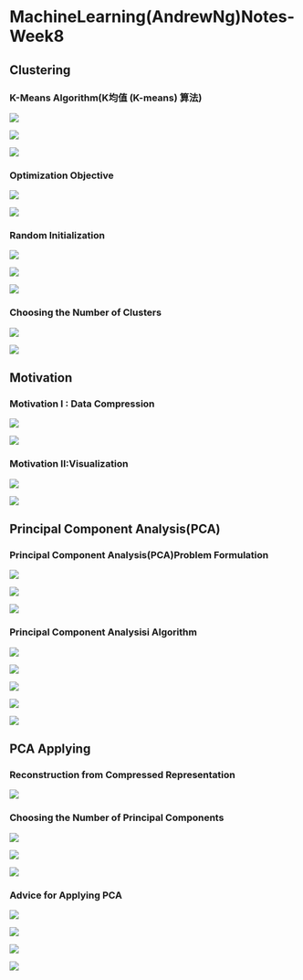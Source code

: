 # MachineLearning(AndrewNg)Notes-Week8



## Clustering

### K-Means Algorithm(K均值 (K-means) 算法)

![](https://raw.githubusercontent.com/catwithtudou/photo/master/20190704185228.png)

![](https://raw.githubusercontent.com/catwithtudou/photo/master/20190704185326.png)

![](https://raw.githubusercontent.com/catwithtudou/photo/master/20190704185347.png)

### Optimization Objective

![](https://raw.githubusercontent.com/catwithtudou/photo/master/20190704190747.png)

![](https://raw.githubusercontent.com/catwithtudou/photo/master/20190704190813.png)

### Random Initialization

![](https://raw.githubusercontent.com/catwithtudou/photo/master/20190704192123.png)

  ![](https://raw.githubusercontent.com/catwithtudou/photo/master/20190704192147.png)

![](https://raw.githubusercontent.com/catwithtudou/photo/master/20190704192225.png)

### Choosing the Number of Clusters

![](https://raw.githubusercontent.com/catwithtudou/photo/master/20190704193223.png)

![](https://raw.githubusercontent.com/catwithtudou/photo/master/20190704193244.png)

## Motivation

### Motivation I : Data Compression

![](https://raw.githubusercontent.com/catwithtudou/photo/master/20190705101946.png)

![](https://raw.githubusercontent.com/catwithtudou/photo/master/20190705102010.png)

### Motivation II:Visualization

![](https://raw.githubusercontent.com/catwithtudou/photo/master/20190705102729.png)

![](https://raw.githubusercontent.com/catwithtudou/photo/master/20190705102811.png)

## Principal Component Analysis(PCA)

### Principal Component Analysis(PCA)Problem Formulation

![](https://raw.githubusercontent.com/catwithtudou/photo/master/20190705104556.png)

![](https://raw.githubusercontent.com/catwithtudou/photo/master/20190705104621.png)

![](https://raw.githubusercontent.com/catwithtudou/photo/master/20190705104653.png)

### Principal Component Analysisi Algorithm

![](https://raw.githubusercontent.com/catwithtudou/photo/master/20190705110512.png)

![](https://raw.githubusercontent.com/catwithtudou/photo/master/20190705110545.png)

![](https://raw.githubusercontent.com/catwithtudou/photo/master/20190705110640.png)



![](https://raw.githubusercontent.com/catwithtudou/photo/master/20190705111007.png)

![](https://raw.githubusercontent.com/catwithtudou/photo/master/20190705110756.png)

## PCA Applying

### Reconstruction from Compressed Representation

![](https://raw.githubusercontent.com/catwithtudou/photo/master/20190705112449.png)

### Choosing the Number of Principal Components

![](https://raw.githubusercontent.com/catwithtudou/photo/master/20190705113756.png)

![](https://raw.githubusercontent.com/catwithtudou/photo/master/20190705113824.png)

![](https://raw.githubusercontent.com/catwithtudou/photo/master/20190705113852.png)

### Advice for Applying PCA

![](https://raw.githubusercontent.com/catwithtudou/photo/master/20190705115256.png)

![](https://raw.githubusercontent.com/catwithtudou/photo/master/20190705115322.png)

![](https://raw.githubusercontent.com/catwithtudou/photo/master/20190705115358.png)

![](https://raw.githubusercontent.com/catwithtudou/photo/master/20190705115430.png)
